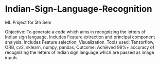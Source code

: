 # Indian-Sign-Language-Recognition
ML Project for 5th Sem 

Objective: To generate a code which aims in recognizing the letters of Indian sign language. Includes Feature
extraction and principal component analysis. Includes Feature selection, Visualization.
Tools used: Tensorflow, ORB, cv2, sklearn, numpy, pandas,
Outcome: Achieved 99%+ accuracy of recognizing the letters of Indian sign language which are passed as
image inputs
